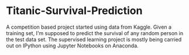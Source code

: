 # Titanic-Survival-Prediction  

A competition based project started using data from Kaggle. Given a training set, I'm supposed to predict the survival of any random person in the test data set. The supervised learning project is mostly being carried out on IPython using Jupyter Notebooks on Anaconda.
